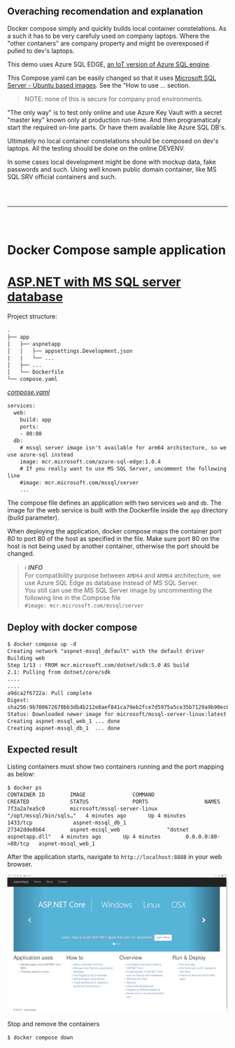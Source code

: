 ## Overaching recomendation and explanation

Docker compose simply and quickly builds local container constelations. As a such it has to be very carefuly used on company laptops. Where the "other contaners" are company property and might be overexposed if pulled to dev's laptops.

This demo uses Azure SQL EDGE, [an IoT version of Azure SQL engine](https://github.com/docker/awesome-compose/tree/master/aspnet-mssql).

This Compose.yaml can be easily changed so that it uses [Microsoft SQL Server - Ubuntu based images](https://hub.docker.com/_/microsoft-mssql-server). See the "How to use ... section.

>
> NOTE: none of this is secure for company prod environments. 
> 
"The only way" is to test only online and use Azure Key Vault with a secret "master key" known only at production run-time. And then programaticaly start the required on-line parts. Or have them available like Azure SQL DB's.

 Ultimately no local container constelations should be composed on dev's laptops. All the testing should be done on the online DEVENV.

 In some cases local development might be done with mockup data, fake passwords and such. Using well known public domain container, like MS SQL SRV official containers and such.

<h3>&nbsp;</h3>

---

<h3>&nbsp;</h3>

# Docker Compose sample application
# [ASP.NET with MS SQL server database](https://github.com/docker/awesome-compose/tree/master/aspnet-mssql)

Project structure:
```
.
├── app
│   ├── aspnetapp
│   │   ├── appsettings.Development.json
|   |   └── ...
│   ├── ...
│   └── Dockerfile
└── compose.yaml
```

[_compose.yaml_](compose.yaml)
```
services:
  web:
    build: app
    ports:
    - 80:80
  db:
    # mssql server image isn't available for arm64 architecture, so we use azure-sql instead
    image: mcr.microsoft.com/azure-sql-edge:1.0.4
    # If you really want to use MS SQL Server, uncomment the following line
    #image: mcr.microsoft.com/mssql/server
    ...
```
The compose file defines an application with two services `web` and `db`. The image for the web service is built with the Dockerfile inside the `app` directory (build parameter).

When deploying the application, docker compose maps the container port 80 to port 80 of the host as specified in the file.
Make sure port 80 on the host is not being used by another container, otherwise the port should be changed.

> ℹ️ **_INFO_**  
> For compatibility purpose between `AMD64` and `ARM64` architecture, we use Azure SQL Edge as database instead of MS SQL Server.  
> You still can use the MS SQL Server image by uncommenting the following line in the Compose file   
> `#image: mcr.microsoft.com/mssql/server`

## Deploy with docker compose

```
$ docker compose up -d
Creating network "aspnet-mssql_default" with the default driver
Building web
Step 1/13 : FROM mcr.microsoft.com/dotnet/sdk:5.0 AS build
2.1: Pulling from dotnet/core/sdk
....
....
a9dca2f6722a: Pull complete
Digest: sha256:9b700672670bb3db4b212e8aef841ca79eb2fce7d5975a5ce35b7129a9b90ec0
Status: Downloaded newer image for microsoft/mssql-server-linux:latest
Creating aspnet-mssql_web_1 ... done
Creating aspnet-mssql_db_1  ... done
```


## Expected result

Listing containers must show two containers running and the port mapping as below:
```
$ docker ps
CONTAINER ID        IMAGE               COMMAND                  CREATED             STATUS              PORTS                  NAMES
7f3a2a7ea5c0        microsoft/mssql-server-linux   "/opt/mssql/bin/sqls…"   4 minutes ago       Up 4 minutes        1433/tcp             aspnet-mssql_db_1
27342dde8b64        aspnet-mssql_web               "dotnet aspnetapp.dll"   4 minutes ago       Up 4 minutes        0.0.0.0:80->80/tcp   aspnet-mssql_web_1
```

After the application starts, navigate to `http://localhost:8888` in your web browser.

![page](media/output.jpg)

Stop and remove the containers

```
$ docker compose down
```
